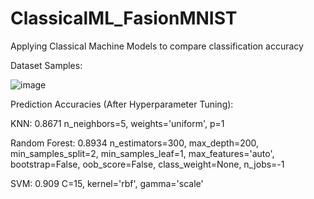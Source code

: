 # ClassicalML_FasionMNIST
Applying Classical Machine Models to compare classification accuracy

Dataset Samples:

![image](https://user-images.githubusercontent.com/12696541/158095025-3f71ed24-6cdd-4e21-8406-a7152d0dd443.png)

Prediction Accuracies (After Hyperparameter Tuning):

KNN: 0.8671 
n_neighbors=5, weights='uniform', p=1

Random Forest: 0.8934
n_estimators=300, max_depth=200, min_samples_split=2, min_samples_leaf=1,  max_features='auto', bootstrap=False, oob_score=False, class_weight=None, n_jobs=-1

SVM: 0.909
C=15, kernel='rbf', gamma='scale'

